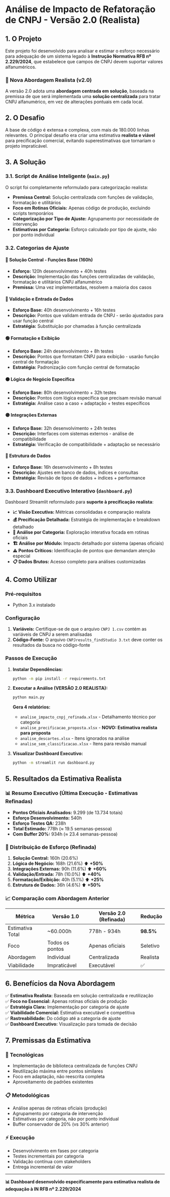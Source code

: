 # Análise de Impacto de Refatoração de CNPJ - Versão 2.0 (Realista)

## 1. O Projeto

Este projeto foi desenvolvido para analisar e estimar o esforço necessário para adequação de um sistema legado à **Instrução Normativa RFB nº 2.229/2024**, que estabelece que campos de CNPJ devem suportar valores alfanuméricos.

### 🎯 Nova Abordagem Realista (v2.0)

A versão 2.0 adota uma **abordagem centrada em solução**, baseada na premissa de que será implementada uma **solução centralizada** para tratar CNPJ alfanumérico, em vez de alterações pontuais em cada local.

## 2. O Desafio

A base de código é extensa e complexa, com mais de 180.000 linhas relevantes. O principal desafio era criar uma estimativa **realista e viável** para precificação comercial, evitando superestimativas que tornariam o projeto impraticável.

## 3. A Solução

### 3.1. Script de Análise Inteligente (`main.py`)

O script foi completamente reformulado para categorização realista:

- **Premissa Central:** Solução centralizada com funções de validação, formatação e utilitários
- **Foco em Rotinas Oficiais:** Apenas código de produção, excluindo scripts temporários
- **Categorização por Tipo de Ajuste:** Agrupamento por necessidade de intervenção
- **Estimativas por Categoria:** Esforço calculado por tipo de ajuste, não por ponto individual

### 3.2. Categorias de Ajuste

#### 🔧 Solução Central - Funções Base (160h)
- **Esforço:** 120h desenvolvimento + 40h testes
- **Descrição:** Implementação das funções centralizadas de validação, formatação e utilitários CNPJ alfanumérico
- **Premissa:** Uma vez implementadas, resolvem a maioria dos casos

#### 🔴 Validação e Entrada de Dados
- **Esforço Base:** 40h desenvolvimento + 16h testes  
- **Descrição:** Pontos que validam entrada de CNPJ - serão ajustados para usar função central
- **Estratégia:** Substituição por chamadas à função centralizada

#### 🟢 Formatação e Exibição  
- **Esforço Base:** 24h desenvolvimento + 8h testes
- **Descrição:** Pontos que formatam CNPJ para exibição - usarão função central de formatação
- **Estratégia:** Padronização com função central de formatação

#### 🟠 Lógica de Negócio Específica
- **Esforço Base:** 80h desenvolvimento + 32h testes
- **Descrição:** Pontos com lógica específica que precisam revisão manual
- **Estratégia:** Análise caso a caso + adaptação + testes específicos

#### 🟣 Integrações Externas
- **Esforço Base:** 32h desenvolvimento + 24h testes  
- **Descrição:** Interfaces com sistemas externos - análise de compatibilidade
- **Estratégia:** Verificação de compatibilidade + adaptação se necessário

#### 🔵 Estrutura de Dados
- **Esforço Base:** 16h desenvolvimento + 8h testes
- **Descrição:** Ajustes em banco de dados, índices e consultas
- **Estratégia:** Revisão de tipos de dados + índices + performance

### 3.3. Dashboard Executivo Interativo (`dashboard.py`)

Dashboard Streamlit reformulado para **suporte à precificação realista**:

- **📈 Visão Executiva:** Métricas consolidadas e comparação realista
- **💰 Precificação Detalhada:** Estratégia de implementação e breakdown detalhado
- **🎯 Análise por Categoria:** Exploração interativa focada em rotinas oficiais
- **🏗️ Análise por Módulo:** Impacto detalhado por sistema (apenas oficiais)
- **⚠️ Pontos Críticos:** Identificação de pontos que demandam atenção especial
- **📋 Dados Brutos:** Acesso completo para análises customizadas

## 4. Como Utilizar

### Pré-requisitos
- Python 3.x instalado

### Configuração
1. **Variáveis:** Certifique-se de que o arquivo `CNPJ 1.csv` contém as variáveis de CNPJ a serem analisadas
2. **Código-Fonte:** O arquivo `CNPJresults_findStudio 3.txt` deve conter os resultados da busca no código-fonte

### Passos de Execução

1. **Instalar Dependências:**
    ```bash
    python -m pip install -r requirements.txt
    ```

2. **Executar a Análise (VERSÃO 2.0 REALISTA):**
    ```bash
    python main.py
    ```
    **Gera 4 relatórios:**
    - `analise_impacto_cnpj_refinada.xlsx` - Detalhamento técnico por categoria
    - `analise_precificacao_proposta.xlsx` - **NOVO: Estimativa realista para proposta**
    - `analise_descartes.xlsx` - Itens ignorados na análise
    - `analise_sem_classificacao.xlsx` - Itens para revisão manual

3. **Visualizar Dashboard Executivo:**
    ```bash
    python -m streamlit run dashboard.py
    ```

## 5. Resultados da Estimativa Realista

### 📊 Resumo Executivo (Última Execução - Estimativas Refinadas)
- **Pontos Oficiais Analisados:** 9.299 (de 13.734 totais)
- **Esforço Desenvolvimento:** 540h 
- **Esforço Testes QA:** 238h
- **Total Estimado:** 778h (≈ 19.5 semanas-pessoa)
- **Com Buffer 20%:** 934h (≈ 23.4 semanas-pessoa)

### 🎯 Distribuição de Esforço (Refinada)

1. **Solução Central:** 160h (20.6%)
2. **Lógica de Negócio:** 168h (21.6%) ⬆️ **+50%**
3. **Integrações Externas:** 90h (11.6%) ⬆️ **+60%**
4. **Validação/Entrada:** 78h (10.0%) ⬆️ **+40%**
5. **Formatação/Exibição:** 40h (5.1%) ⬆️ **+25%**
6. **Estrutura de Dados:** 36h (4.6%) ⬆️ **+50%**

### 📈 Comparação com Abordagem Anterior

| Métrica | Versão 1.0 | Versão 2.0 (Refinada) | Redução |
|---------|-------------|----------------------|---------|
| Estimativa Total | ~60.000h | 778h - 934h | **98.5%** |
| Foco | Todos os pontos | Apenas oficiais | Seletivo |
| Abordagem | Individual | Centralizada | Realista |
| Viabilidade | Impraticável | Executável | ✅ |

## 6. Benefícios da Nova Abordagem

✅ **Estimativa Realista:** Baseada em solução centralizada e reutilização  
✅ **Foco no Essencial:** Apenas rotinas oficiais de produção  
✅ **Estratégia Clara:** Implementação por categoria de ajuste  
✅ **Viabilidade Comercial:** Estimativa executável e competitiva  
✅ **Rastreabilidade:** Do código até a categoria de ajuste  
✅ **Dashboard Executivo:** Visualização para tomada de decisão  

## 7. Premissas da Estimativa

### 🔧 Tecnológicas
- Implementação de biblioteca centralizada de funções CNPJ
- Reutilização máxima entre pontos similares
- Foco em adaptação, não reescrita completa
- Aproveitamento de padrões existentes

### 📋 Metodológicas
- Análise apenas de rotinas oficiais (produção)
- Agrupamento por categoria de intervenção
- Estimativas por categoria, não por ponto individual
- Buffer conservador de 20% (vs 30% anterior)

### ⚡ Execução
- Desenvolvimento em fases por categoria
- Testes incrementais por categoria
- Validação contínua com stakeholders
- Entrega incremental de valor

---

**📊 Dashboard desenvolvido especificamente para estimativa realista de adequação à IN RFB nº 2.229/2024** 